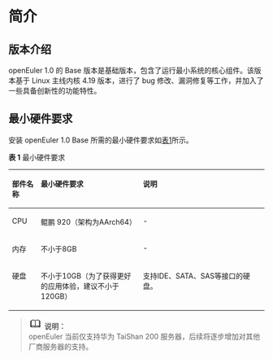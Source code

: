# 简介<a name="ZH-CN_TOPIC_0182825778"></a>

## 版本介绍<a name="zh-cn_topic_0182825778_section2199453141213"></a>

openEuler 1.0 的 Base 版本是基础版本，包含了运行最小系统的核心组件。该版本基于 Linux 主线内核 4.19 版本，进行了 bug 修改、漏洞修复等工作，并加入了一些具备创新性的功能特性。

## 最小硬件要求<a name="zh-cn_topic_0182825778_section1542202114014"></a>

安装 openEuler 1.0  Base 所需的最小硬件要求如[表1](#zh-cn_topic_0182825778_tff48b99c9bf24b84bb602c53229e2541)所示。

**表 1**  最小硬件要求

<a name="zh-cn_topic_0182825778_tff48b99c9bf24b84bb602c53229e2541"></a>
<table><thead align="left"><tr id="zh-cn_topic_0182825778_r36f08b63edea4973a8228200caa2a50b"><th class="cellrowborder" valign="top" width="11.19111911191119%" id="mcps1.2.4.1.1"><p id="zh-cn_topic_0182825778_aef3575d97cdf4dcfb65f8d0c8d2d4a76"><a name="zh-cn_topic_0182825778_aef3575d97cdf4dcfb65f8d0c8d2d4a76"></a><a name="zh-cn_topic_0182825778_aef3575d97cdf4dcfb65f8d0c8d2d4a76"></a><strong id="zh-cn_topic_0182825778_abf63bde6a66a4ce5b21d81948fcafe36"><a name="zh-cn_topic_0182825778_abf63bde6a66a4ce5b21d81948fcafe36"></a><a name="zh-cn_topic_0182825778_abf63bde6a66a4ce5b21d81948fcafe36"></a>部件名称</strong></p>
</th>
<th class="cellrowborder" valign="top" width="39.93399339933993%" id="mcps1.2.4.1.2"><p id="zh-cn_topic_0182825778_a919d3bb266c8432fb33c51fa8f3a4fc3"><a name="zh-cn_topic_0182825778_a919d3bb266c8432fb33c51fa8f3a4fc3"></a><a name="zh-cn_topic_0182825778_a919d3bb266c8432fb33c51fa8f3a4fc3"></a><strong id="zh-cn_topic_0182825778_a9386cf027c1e47d99651159bb62130e7"><a name="zh-cn_topic_0182825778_a9386cf027c1e47d99651159bb62130e7"></a><a name="zh-cn_topic_0182825778_a9386cf027c1e47d99651159bb62130e7"></a>最小硬件要求</strong></p>
</th>
<th class="cellrowborder" valign="top" width="48.874887488748875%" id="mcps1.2.4.1.3"><p id="zh-cn_topic_0182825778_a3ac7cf4867974c4990ee6deab716db5f"><a name="zh-cn_topic_0182825778_a3ac7cf4867974c4990ee6deab716db5f"></a><a name="zh-cn_topic_0182825778_a3ac7cf4867974c4990ee6deab716db5f"></a><strong id="zh-cn_topic_0182825778_a0206841e981640cf833dc2556a7def50"><a name="zh-cn_topic_0182825778_a0206841e981640cf833dc2556a7def50"></a><a name="zh-cn_topic_0182825778_a0206841e981640cf833dc2556a7def50"></a>说明</strong></p>
</th>
</tr>
</thead>
<tbody><tr id="zh-cn_topic_0182825778_ra68eff5c33a84bb2be6672a48a643d26"><td class="cellrowborder" valign="top" width="11.19111911191119%" headers="mcps1.2.4.1.1 "><p id="zh-cn_topic_0182825778_ac0a50d2069ab444cafff180647772df4"><a name="zh-cn_topic_0182825778_ac0a50d2069ab444cafff180647772df4"></a><a name="zh-cn_topic_0182825778_ac0a50d2069ab444cafff180647772df4"></a>CPU</p>
</td>
<td class="cellrowborder" valign="top" width="39.93399339933993%" headers="mcps1.2.4.1.2 "><p id="zh-cn_topic_0182825778_p202681030132314"><a name="zh-cn_topic_0182825778_p202681030132314"></a><a name="zh-cn_topic_0182825778_p202681030132314"></a>鲲鹏 920（架构为AArch64）</p>
</td>
<td class="cellrowborder" valign="top" width="48.874887488748875%" headers="mcps1.2.4.1.3 "><p id="zh-cn_topic_0182825778_a2601e9eece5f4c7bb02881c9ac647a61"><a name="zh-cn_topic_0182825778_a2601e9eece5f4c7bb02881c9ac647a61"></a><a name="zh-cn_topic_0182825778_a2601e9eece5f4c7bb02881c9ac647a61"></a>-</p>
</td>
</tr>
<tr id="zh-cn_topic_0182825778_rf2a5d43b74894a0882b7c17bdfeb697f"><td class="cellrowborder" valign="top" width="11.19111911191119%" headers="mcps1.2.4.1.1 "><p id="zh-cn_topic_0182825778_ad00611ec129a41a9841fb579eece7804"><a name="zh-cn_topic_0182825778_ad00611ec129a41a9841fb579eece7804"></a><a name="zh-cn_topic_0182825778_ad00611ec129a41a9841fb579eece7804"></a>内存</p>
</td>
<td class="cellrowborder" valign="top" width="39.93399339933993%" headers="mcps1.2.4.1.2 "><p id="zh-cn_topic_0182825778_a94efe642b8694e5a85747e123b951efc"><a name="zh-cn_topic_0182825778_a94efe642b8694e5a85747e123b951efc"></a><a name="zh-cn_topic_0182825778_a94efe642b8694e5a85747e123b951efc"></a>不小于8GB</p>
</td>
<td class="cellrowborder" valign="top" width="48.874887488748875%" headers="mcps1.2.4.1.3 "><p id="zh-cn_topic_0182825778_abfb44d28dca741f68df94e4e276d2410"><a name="zh-cn_topic_0182825778_abfb44d28dca741f68df94e4e276d2410"></a><a name="zh-cn_topic_0182825778_abfb44d28dca741f68df94e4e276d2410"></a>-</p>
</td>
</tr>
<tr id="zh-cn_topic_0182825778_rd2c1ebd93ea64e85a5f3fc88dc5ba456"><td class="cellrowborder" valign="top" width="11.19111911191119%" headers="mcps1.2.4.1.1 "><p id="zh-cn_topic_0182825778_afd36954546334c1681b5a391bbc386ae"><a name="zh-cn_topic_0182825778_afd36954546334c1681b5a391bbc386ae"></a><a name="zh-cn_topic_0182825778_afd36954546334c1681b5a391bbc386ae"></a>硬盘</p>
</td>
<td class="cellrowborder" valign="top" width="39.93399339933993%" headers="mcps1.2.4.1.2 "><p id="zh-cn_topic_0182825778_p1224172312719"><a name="zh-cn_topic_0182825778_p1224172312719"></a><a name="zh-cn_topic_0182825778_p1224172312719"></a>不小于10GB（为了获得更好的应用体验，建议不小于120GB）</p>
</td>
<td class="cellrowborder" valign="top" width="48.874887488748875%" headers="mcps1.2.4.1.3 "><p id="zh-cn_topic_0182825778_acc0affdd82e34f32966171e21855ef40"><a name="zh-cn_topic_0182825778_acc0affdd82e34f32966171e21855ef40"></a><a name="zh-cn_topic_0182825778_acc0affdd82e34f32966171e21855ef40"></a>支持IDE、SATA、SAS等接口的硬盘。</p>
</td>
</tr>
</tbody>
</table>

>![](public_sys-resources/icon-note.gif) **说明：**   
>openEuler 当前仅支持华为 TaiShan 200 服务器，后续将逐步增加对其他厂商服务器的支持。  

